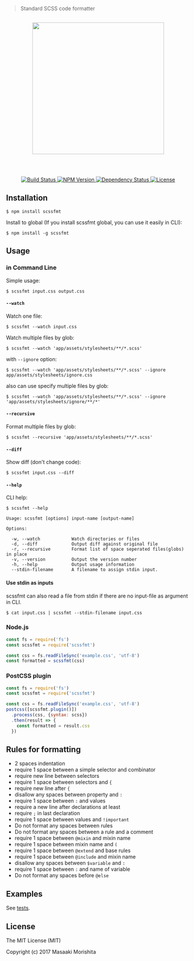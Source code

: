 > Standard SCSS code formatter

<div align="center" style="margin:30px 0">
  <a href="https://github.com/morishitter/scssfmt">
    <img width=360px src="http://scssfmt.com/logo.svg">
  </a>
</div>
<br>

<p align="center">
  <a href="https://travis-ci.org/morishitter/scssfmt">
    <img src="https://camo.githubusercontent.com/e688e140da51d197ac1230acf711eb12f85f70be/68747470733a2f2f7472617669732d63692e6f72672f6d6f7269736869747465722f73637373666d742e737667" alt="Build Status" data-canonical-src="https://travis-ci.org/morishitter/scssfmt.svg" style="max-width:100%;">
  </a>
  <a href="https://www.npmjs.com/package/scssfmt">
    <img src="https://img.shields.io/npm/v/scssfmt.svg?style=flat-square" alt="NPM Version">
  </a>
  <a href="https://david-dm.org/morishitter/stylefmt">
    <img src="https://david-dm.org/morishitter/scssfmt.svg"
        alt="Dependency Status">
  </a>
  <a href="https://opensource.org/licenses/MIT">
    <img src="https://img.shields.io/badge/license-MIT-444444.svg?style=flat-square"
        alt="License">
  </a>
</p>

## Installation

```
$ npm install scssfmt
```

Install to global (If you install scssfmt global, you can use it easily in CLI):

```
$ npm install -g scssfmt
```

## Usage

### in Command Line

Simple usage:

```
$ scssfmt input.css output.css
```

#### `--watch`

Watch one file:

```
$ scssfmt --watch input.css
```

Watch multiple files by glob:

```
$ scssfmt --watch 'app/assets/stylesheets/**/*.scss'
```

with `--ignore` option:

```
$ scssfmt --watch 'app/assets/stylesheets/**/*.scss' --ignore app/assets/stylesheets/ignore.css
```

also can use specify multiple files by glob:

```
$ scssfmt --watch 'app/assets/stylesheets/**/*.scss' --ignore 'app/assets/stylesheets/ignore/**/*'
```

#### `--recursive`

Format multiple files by glob:

```
$ scssfmt --recursive 'app/assets/stylesheets/**/*.scss'
```

#### `--diff`

Show diff (don't change code):

```
$ scssfmt input.css --diff
```

#### `--help`

CLI help:

```
$ scssfmt --help
```

```
Usage: scssfmt [options] input-name [output-name]

Options:

  -w, --watch            Watch directories or files
  -d, --diff             Output diff against original file
  -r, --recursive        Format list of space seperated files(globs) in place
  -v, --version          Output the version number
  -h, --help             Output usage information
  --stdin-filename       A filename to assign stdin input.
```

#### Use stdin as inputs

scssfmt can also read a file from stdin if there are no input-file as argument in CLI.

```
$ cat input.css | scssfmt --stdin-filename input.css
```

### Node.js

```js
const fs = require('fs')
const scssfmt = require('scssfmt')

const css = fs.readFileSync('example.css', 'utf-8')
const formatted = scssfmt(css)
```

### PostCSS plugin

```js
const fs = require('fs')
const scssfmt = require('scssfmt')

const css = fs.readFileSync('example.css', 'utf-8')
postcss([scssfmt.plugin()])
  .process(css, {syntax: scss})
  .then(result => {
    const formatted = result.css
  })
```

## Rules for formatting

- 2 spaces indentation
- require 1 space between a simple selector and combinator
- require new line between selectors
- require 1 space between selectors and `{`
- require new line after `{`
- disallow any spaces between property and `:`
- require 1 space between `:` and values
- require a new line after declarations at least
- require `;` in last declaration
- require 1 space between values and `!important`
- Do not format any spaces between rules
- Do not format any spaces between a rule and a comment
- require 1 space between `@mixin` and mixin name
- require 1 space between mixin name and `(`
- require 1 space between `@extend` and base rules
- require 1 space between `@include` and mixin name
- disallow any spaces between `$variable` and `:`
- require 1 space between `:` and name of variable
- Do not format any spaces before `@else`

## Examples

See [tests](https://github.com/morishitter/scssfmt/tree/master/test/fixtures).

## License

The MIT License (MIT)

Copyright (c) 2017 Masaaki Morishita
